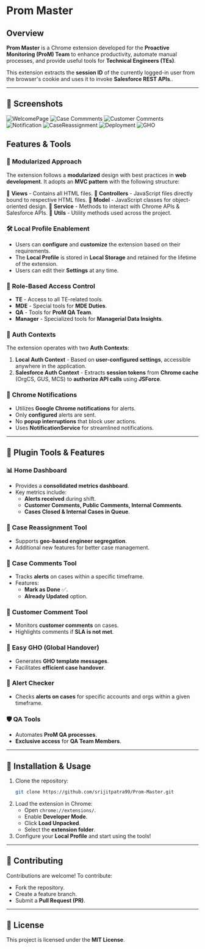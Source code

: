 # Prom Master

## Overview
**Prom Master** is a Chrome extension developed for the **Proactive Monitoring (ProM) Team** to enhance productivity, automate manual processes, and provide useful tools for **Technical Engineers (TEs)**.

This extension extracts the **session ID** of the currently logged-in user from the browser's cookie and uses it to invoke **Salesforce REST APIs**..

---
## 📸 Screenshots
![WelcomePage](https://github.com/srijitpatra99/Prom-Master/blob/main/Screens/WelcomePage.jpg?raw=true)
 ![Case Commments](https://github.com/srijitpatra99/Prom-Master/blob/main/Screens/CaseComments.jpg?raw=true)
 ![Customer Comments](https://github.com/srijitpatra99/Prom-Master/blob/main/Screens/CustomerComments.jpg?raw=true)
 ![Notification](https://github.com/srijitpatra99/Prom-Master/blob/main/Screens/Notification.jpg?raw=true)
 ![CaseReassignment](https://github.com/srijitpatra99/Prom-Master/blob/main/Screens/CaseReassignment.jpg?raw=true)
 ![Deployment](https://github.com/srijitpatra99/Prom-Master/blob/main/Screens/Deployment.jpg?raw=true)
 ![GHO](https://github.com/srijitpatra99/Prom-Master/blob/main/Screens/GHOPage.jpg?raw=true)
## Features & Tools

### 🚀 **Modularized Approach**
The extension follows a **modularized** design with best practices in **web development**. It adopts an **MVC pattern** with the following structure:

📂 **Views** - Contains all HTML files.
📂 **Controllers** - JavaScript files directly bound to respective HTML files.
📂 **Model** - JavaScript classes for object-oriented design.
📂 **Service** - Methods to interact with Chrome APIs & Salesforce APIs.
📂 **Utils** - Utility methods used across the project.

### 🛠 **Local Profile Enablement**
- Users can **configure** and **customize** the extension based on their requirements.
- The **Local Profile** is stored in **Local Storage** and retained for the lifetime of the extension.
- Users can edit their **Settings** at any time.

### 👥 **Role-Based Access Control**
- **TE** - Access to all TE-related tools.
- **MDE** - Special tools for **MDE Duties**.
- **QA** - Tools for **ProM QA Team**.
- **Manager** - Specialized tools for **Managerial Data Insights**.

### 🔐 **Auth Contexts**
The extension operates with two **Auth Contexts**:
1. **Local Auth Context** - Based on **user-configured settings**, accessible anywhere in the application.
2. **Salesforce Auth Context** - Extracts **session tokens** from **Chrome cache** (OrgCS, GUS, MCS) to **authorize API calls** using **JSForce**.

### 🔔 **Chrome Notifications**
- Utilizes **Google Chrome notifications** for alerts.
- Only **configured** alerts are sent.
- No **popup interruptions** that block user actions.
- Uses **NotificationService** for streamlined notifications.

---
## 🔧 **Plugin Tools & Features**

### 📊 **Home Dashboard**
- Provides a **consolidated metrics dashboard**.
- Key metrics include:
  - **Alerts received** during shift.
  - **Customer Comments, Public Comments, Internal Comments**.
  - **Cases Closed & Internal Cases in Queue**.

### 🔄 **Case Reassignment Tool**
- Supports **geo-based engineer segregation**.
- Additional new features for better case management.

### 📝 **Case Comments Tool**
- Tracks **alerts** on cases within a specific timeframe.
- Features:
  - **Mark as Done** ✅.
  - **Already Updated** option.

### 💬 **Customer Comment Tool**
- Monitors **customer comments** on cases.
- Highlights comments if **SLA is not met**.

### 📌 **Easy GHO (Global Handover)**
- Generates **GHO template messages**.
- Facilitates **efficient case handover**.

### 🚨 **Alert Checker**
- Checks **alerts on cases** for specific accounts and orgs within a given timeframe.

### 🛡 **QA Tools**
- Automates **ProM QA processes**.
- **Exclusive access** for **QA Team Members**.

---
## 📜 **Installation & Usage**
1. Clone the repository:
   ```sh
   git clone https://github.com/srijitpatra99/Prom-Master.git
   ```
2. Load the extension in Chrome:
   - Open `chrome://extensions/`.
   - Enable **Developer Mode**.
   - Click **Load Unpacked**.
   - Select the **extension folder**.
3. Configure your **Local Profile** and start using the tools!

---
## 🤝 **Contributing**
Contributions are welcome! To contribute:
- Fork the repository.
- Create a feature branch.
- Submit a **Pull Request (PR)**.

---
## 📜 **License**
This project is licensed under the **MIT License**.

